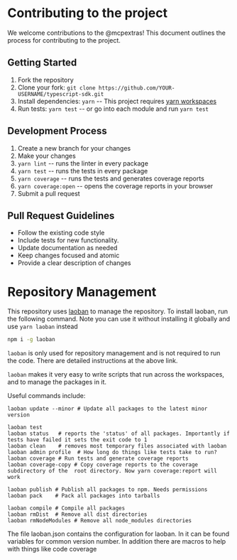 # Contributing to the project

We welcome contributions to the @mcpextras! This document outlines the process for contributing to the project.

## Getting Started

1. Fork the repository
2. Clone your fork: `git clone https://github.com/YOUR-USERNAME/typescript-sdk.git`
3. Install dependencies: `yarn`                           -- This project
   requires [yarn workspaces](https://yarnpkg.com/features/workspaces)
4. Run tests: `yarn test`                                  -- or go into each module and run `yarn test`

## Development Process

1. Create a new branch for your changes
2. Make your changes
3. `yarn lint`  -- runs the linter in every package
4. `yarn test`  -- runs the tests in every package
5. `yarn coverage` -- runs the tests and generates coverage reports
6. `yarn coverage:open` -- opens the coverage reports in your browser
7. Submit a pull request

## Pull Request Guidelines

- Follow the existing code style
- Include tests for new functionality. 
- Update documentation as needed
- Keep changes focused and atomic
- Provide a clear description of changes


# Repository Management

This repository uses [laoban](https:/npmjs.com/package/laoban) to manage the repository.
To install laoban, run the following command. Note you can use it without installing it globally and use `yarn laoban` instead

```bash
npm i -g laoban
```

`laoban` is only used for repository management and is not required to run the code. There are detailed instructions
at the above link.

`laoban` makes it very easy to write scripts that run across the workspaces, and to manage the packages in it.

Useful commands include:

```shell
laoban update --minor # Update all packages to the latest minor version

laoban test
laoban status   # reports the 'status' of all packages. Importantly if tests have failed it sets the exit code to 1
laoban clean    # removes most temporary files associated with laoban
laoban admin profile  # How long do things like tests take to run?
laoban coverage # Run tests and generate coverage reports
laoban coverage-copy # Copy coverage reports to the coverage subdirectory of the  root directory. Now yarn coverage:report will work

laoban publish # Publish all packages to npm. Needs permissions
laoban pack    # Pack all packages into tarballs

laoban compile # Compile all packages
laoban rmDist  # Remove all dist directories
laoban rmNodeModules # Remove all node_modules directories
```

The file laoban.json contains the configuration for laoban. 
In it can be found variables for common version number. In addition there are
macros to help with things like code coverage

